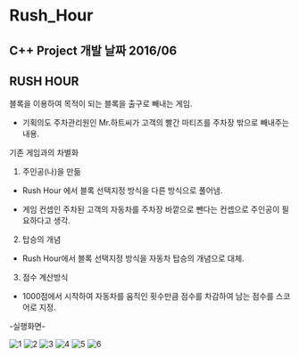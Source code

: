 # Rush_Hour
C++ Project
개발 날짜 2016/06
------------------------------------------------------
RUSH HOUR  
------------------------------------------------------
블록을 이용하여 목적이 되는 블록을 출구로 빼내는 게임.

- 기획의도 
 주차관리원인 Mr.하트씨가 고객의 빨간 마티즈를 주차장 밖으로 빼내주는 내용.
 
 기존 게임과의 차별화
 1) 주인공(나)을 만듦
 
 - Rush Hour 에서 블록 선택지정 방식을 다른 방식으로 풀어냄.
 
 - 게임 컨셉인 주차된 고객의 자동차를 주차장 바깥으로 뺀다는 컨셉으로 주인공이 필요하다고 생각.
 
 2) 탑승의 개념
 
 - Rush Hour에서 블록 선택지정 방식을 자동차 탑승의 개념으로 대체.
 
 3) 점수 계산방식
 
 - 1000점에서 시작하여 자동차를 움직인 횟수만큼 점수를 차감하여 남는 점수를 스코어로 지정.
 

-실행화면-

![1](https://user-images.githubusercontent.com/31503178/64941796-7e7e0380-d8a2-11e9-95f5-51a7f78e3c6a.PNG)
![2](https://user-images.githubusercontent.com/31503178/64941797-8178f400-d8a2-11e9-9d0f-5fda8dbaee69.PNG)
![3](https://user-images.githubusercontent.com/31503178/64941801-8342b780-d8a2-11e9-9c1b-637cdba2b549.PNG)
![4](https://user-images.githubusercontent.com/31503178/64941803-850c7b00-d8a2-11e9-9229-1d88cf65dab4.PNG)
![5](https://user-images.githubusercontent.com/31503178/64941805-88076b80-d8a2-11e9-95e0-694fb0130171.PNG)
![6](https://user-images.githubusercontent.com/31503178/64941951-dae12300-d8a2-11e9-8932-a9d74fd50032.PNG)

